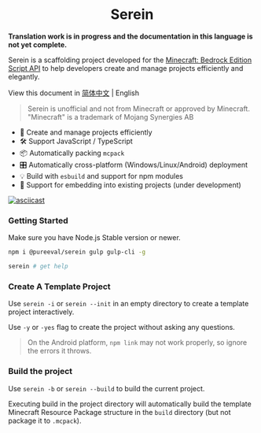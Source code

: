 # <center>Serein</center>

**Translation work is in progress and the documentation in this language is not yet complete.**

Serein is a scaffolding project developed for the [Minecraft: Bedrock Edition Script API](https://learn.microsoft.com/en-us/minecraft/creator/scriptapi/) to help developers create and manage projects efficiently and elegantly.

View this document in [简体中文](README_zh-CN.md) | English

> Serein is unofficial and not from Minecraft or approved by Minecraft.  
> "Minecraft" is a trademark of Mojang Synergies AB

- 🚀 Create and manage projects efficiently
- 🛠️ Support JavaScript / TypeScript
- 📦 Automatically packing `mcpack`
- 🎛️ Automatically cross-platform (Windows/Linux/Android) deployment
- 💡 Build with `esbuild` and support for npm modules
- 🔌 Support for embedding into existing projects (under development)

[![asciicast](https://asciinema.org/a/555409.svg)](https://asciinema.org/a/555409)

### Getting Started

Make sure you have Node.js Stable version or newer.

```bash
npm i @pureeval/serein gulp gulp-cli -g

serein # get help
```

### Create A Template Project

Use `serein -i` or `serein --init` in an empty directory to create a template project interactively.

Use `-y` or `-yes` flag to create the project without asking any questions.

> On the Android platform, `npm link` may not work properly, so ignore the errors it throws.

### Build the project

Use `serein -b` or `serein --build` to build the current project.

Executing build in the project directory will automatically build the template Minecraft Resource Package structure in the `build` directory (but not package it to `.mcpack`).